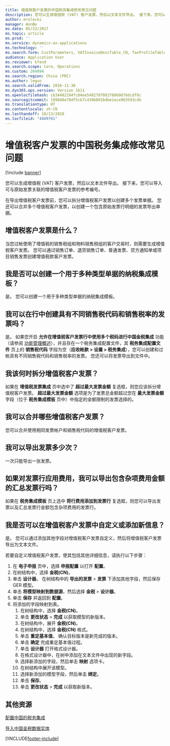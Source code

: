 ```yaml
---
title: 增值税客户发票的中国税务集成修改常见问题
description: 您可以生成增值税 (VAT) 客户发票，然后以文本文件导出。 接下来，您可以导入可与原始发票关联的增值税客户发票的参考编号。
author: mrolecki
manager: AnnBe
ms.date: 05/23/2017
ms.topic: article
ms.prod: ''
ms.service: dynamics-ax-applications
ms.technology: ''
ms.search.form: CustParameters, VATInvoiceDescTable_CN, TaxProfileTable_CN
audience: Application User
ms.reviewer: kfend
ms.search.scope: Core, Operations
ms.custom: 264894
ms.search.region: China (PRC)
ms.author: leguo
ms.search.validFrom: 2016-11-30
ms.dyn365.ops.version: Version 1611
ms.openlocfilehash: cb34482194fc04ee549278f08378669876dcdf8c
ms.sourcegitcommit: 199848e78df5cb7c439b001bdbe1ece963593cdb
ms.translationtype: HT
ms.contentlocale: zh-CN
ms.lasthandoff: 10/13/2020
ms.locfileid: "4409761"
---
```

# <a name="chinese-tax-integration-modification-for-vat-customer-invoices-faq"></a>增值税客户发票的中国税务集成修改常见问题

[!include [banner](../includes/banner.md)]

您可以生成增值税 (VAT) 客户发票，然后以文本文件导出。 接下来，您可以导入可与原始发票关联的增值税客户发票的参考编号。

在导出增值税客户发票前，您可以拆分增值税客户发票以创建多个发票单据。 您还可以合并多个增值税客户发票，以创建一个包含原始发票行明细的发票导出单据。

## <a name="what-is-a-vat-customer-invoice"></a>增值税客户发票是什么？
当您过帐使用了增值税的销售税组和物料销售税组的客户交易时，则需要生成增值税客户发票。 您可以通过销售订单、退货销售订单、普通发票、贷方通知单或项目销售发票创建增值税款客户发票。

## <a name="can-i-create-one-tax-integration-profile-for-multiple-types-of-documents"></a>我是否可以创建一个用于多种类型单据的纳税集成模板？

是。 您可以创建一个用于多种类型单据的纳税集成模板。

## <a name="can-i-create-an-invoice-that-has-different-sales-tax-codes-and-sales-tax-rates-in-lines"></a>我可以在行中创建具有不同销售税代码和销售税率的发票吗？

是。 如果您开启 **允许在增值税客户发票行中使用多个税码进行中国金税集成** 功能（请参阅 [功能管理概述](../../fin-and-ops/get-started/feature-management/feature-management-overview.md)），并且存在一个税务集成配置文件，其 **税务集成配置文件** 页上的 **销售税代码** 字段为空（**应收帐款 \> 设置 \> 税务集成**），您可以创建和过帐具有不同销售税代码和销售税率的发票。 您还可以将发票导出到文件中。   

## <a name="when-should-i-split-a-vat-customer-invoice"></a>我该何时拆分增值税客户发票？
如果在 **增值税发票集成** 页中选中了 **超过最大发票金额** 复选框，则您应该拆分增值税客户发票。 **超过最大发票金额** 选项是为了发票总金额超过您在 **最大发票金额** 字段（位于 **税务集成模板** 页中）中指定的金额限制的发票选择的。

## <a name="which-vat-customer-invoices-can-i-combine"></a>我可以合并哪些增值税客户发票？
您可以合并使用相同发票帐户和销售税代码的增值税客户发票。

## <a name="how-many-times-can-i-export-an-invoice"></a>我可以导出发票多少次？
一次只能导出一张发票。

## <a name="can-i-export-summarized-invoice-lines-including-miscellaneous-charge-amounts-if-charges-are-applied-for-the-invoice-line"></a>如果对发票行应用费用，我可以导出包含杂项费用金额的汇总发票行吗？
如果在 **税务集成模板** 页上选中 **将行费用添加到发票行** 复选框，则您可以导出发票以及汇总发票行金额包含杂项费用的发票行。

## <a name="can-i-customize-or-add-new-information-on-vat-customer-invoices"></a>我是否可以在增值税客户发票中自定义或添加新信息？
是。 您可以通过添加其他字段对增值税客户发票自定义，然后将增值税客户发票导出为文本文件。

若要自定义增值税客户发票，使其包括其他详细信息，请执行以下步骤：

1. 在 **电子申报** 页中，选择 **申报配置** 以打开 **配置**。
2. 在树结构中，选择 **金税(CN)**。
3. 单击 **设计器**。 在树结构中的 **导出的发票** &gt; **发票** 下添加其他字段，然后保存 GER 模型。
4. 单击 **将模型映射到数据源**，然后选择 **金税** &gt; **设计器**。
5. 单击 **保存** 并返回到 **配置**。
6. 将添加的字段映射到表。 
    1. 在树结构中，选择 **金税(CN)**。
    2. 单击 **更改状态** &gt; **完成** 以获取模型的新版本。
    3. 在树结构中，展开 **金税(CN)**。
    4. 在树结构中，选择 **金税(CN)** 格式。
    5. 单击 **重定基本值**。 确认目标版本是新完成的版本。
    6. 单击 **确定** 完成重定基本值过程。
    7. 单击 **设计器** 打开格式设计器。
    8. 在格式设计器中，在树中添加在文本文件中出现的新字段。
    9. 选择新添加的字段，然后单击 **映射** 选项卡。
    10. 在树结构中展开该模型。
    11. 选择新添加的模型字段，然后单击 **绑定**。
    12. 单击 **保存**。
    13. 单击 **更改状态** &gt; **完成** 以获取新版本。



<a name="additional-resources"></a>其他资源
--------

[配置中国的税务集成](apac-chn-tax-integration.md)

[导入中国金税数据实体](apac-chn-import-golden-tax-data-entity.md)





[!INCLUDE[footer-include](../../includes/footer-banner.md)]